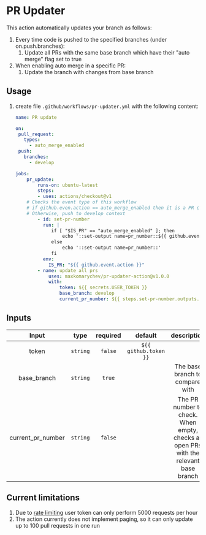 # PR Updater

This action automatically updates your branch as follows:
1. Every time code is pushed to the specified branches (under on.push.branches):
   1. Update all PRs with the same base branch which have their "auto merge" flag set to true
2. When enabling auto merge in a specific PR:
   1. Update the branch with changes from base branch
   
## Usage

1. create file `.github/workflows/pr-updater.yml` with the following content:

    ```yml
    name: PR update

   on:
     pull_request:
       types:
         - auto_merge_enabled
     push:
       branches:
         - develop

    jobs:
        pr_update:
            runs-on: ubuntu-latest
            steps:
            - uses: actions/checkout@v1
        # Checks the event type of this workflow
        # if github.even.action == auto_merge_enabled then it is a PR context
        # Otherwise, push to develop context
            - id: set-pr-number
              run: |
                 if [ "$IS_PR" == "auto_merge_enabled" ]; then
                     echo '::set-output name=pr_number::${{ github.event.number }}'
                 else
                     echo '::set-output name=pr_number::'
                 fi
              env:
                IS_PR: "${{ github.event.action }}"   
            - name: update all prs
                uses: maxkomarychev/pr-updater-action@v1.0.0
                with:
                    token: ${{ secrets.USER_TOKEN }}
                    base_branch: develop
                    current_pr_number: ${{ steps.set-pr-number.outputs.pr_number }}
    ```

## Inputs

|               Input               |         type         | required |        default        |                                      description                                      |
|:---------------------------------:|:--------------------:|:--------:|:---------------------:|:-------------------------------------------------------------------------------------:|
|               token               |       `string`       | `false`  | `${{ github.token }}` |                                                                                       |
|             base_branch             |       `string`       |  `true`  |                       |                            The base branch to compare with                            |
|               current_pr_number               |       `string`       | `false`  |                       | The PR number to check. When empty, checks all open PRs with the relevant base branch |

## Current limitations

1. Due to [rate limiting](https://developer.github.com/v3/#rate-limiting) user
token can only perform 5000 requests per hour
2. The action currently does not implement paging, so it can only update up to
100 pull requests in one run
